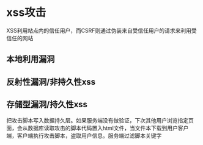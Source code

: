 # xss攻击

XSS利用站点内的信任用户，而CSRF则通过伪装来自受信任用户的请求来利用受信任的网站

## 本地利用漏洞

## 反射性漏洞/非持久性xss

## 存储型漏洞/持久性xss

把攻击脚本写入数据持久层。如果服务端没有做验证，下次其他用户浏览指定页面，会从数据库读取攻击的脚本代码置入html文件，当文件本下载到用户客户端，客户端执行攻击脚本，盗取用户信息。服务端过滤脚本关键字